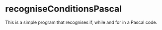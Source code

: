 # recogniseConditionsPascal

This is a simple program that recognises if, while and for in a Pascal code.
